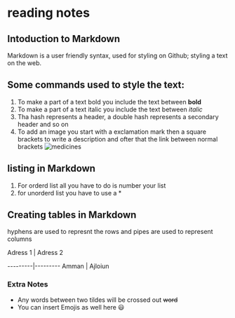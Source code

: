 # reading notes 
## Intoduction to Markdown 
 Markdown is a user friendly syntax, used for styling on Github; styling a text on the web. 
## Some commands used to style the text: 
1.	To make a part of a text bold you include the text between **bold** 
2.	To make a part of a text italic you include the text between *italic*
3.	Tha hash represents a header, a double hash represents a secondary header and so on 
4. To add an image you start with a exclamation mark then a square brackets to write a description and ofter that the link between normal brackets ![medicines](https://www.google.jo/url?sa=i&url=https%3A%2F%2Fwww.bbc.com%2Fnews%2Fworld-africa-48674909%3Ffbclid%3DIwAR2KQg9o5NW5yo1dy3BSGRiwRAMe82lIcvOvkNoIc2V-EscZw3fvnfm1lnM&psig=AOvVaw0P62XqwN2fGRq2H9WdoqdK&ust=1612356370843000&source=images&cd=vfe&ved=0CAIQjRxqFwoTCMiK_tidy-4CFQAAAAAdAAAAABAD)
## listing in Markdown 
1. For orderd list all you have to do is number your list 
2. for unorderd list you have to use a * 
## Creating tables in Markdown 
 hyphens are used to represnt the rows and pipes are used to represent columns 

 Adress 1 | Adress 2
 
 ---------|---------
 Amman    | Ajloiun 
 
 ### Extra Notes 
 * Any words between two tildes will be crossed out ~~word~~
 * You can insert Emojis as well here :smiley:






